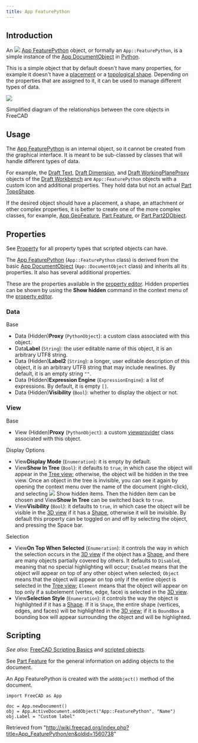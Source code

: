 ```yaml
---
title: App FeaturePython
---
```


## Introduction

An ![](/images/Feature.svg) [App FeaturePython](/App_FeaturePython "App FeaturePython") object, or formally an `App::FeaturePython`, is a simple instance of the [App DocumentObject](/App_DocumentObject "App DocumentObject") in [Python](/Python "Python").

This is a simple object that by default doesn't have many properties, for example it doesn't have a [placement](/Placement "Placement") or a [topological shape](/Part_TopoShape "Part TopoShape"). Depending on the properties that are assigned to it, it can be used to manage different types of data.

![](/images/FreeCAD_core_objects.svg)

Simplified diagram of the relationships between the core objects in FreeCAD

## Usage

The [App FeaturePython](/App_FeaturePython "App FeaturePython") is an internal object, so it cannot be created from the graphical interface. It is meant to be sub-classed by classes that will handle different types of data.

For example, the [Draft Text](/Draft_Text "Draft Text"), [Draft Dimension](/Draft_Dimension "Draft Dimension"), and [Draft WorkingPlaneProxy](/Draft_WorkingPlaneProxy "Draft WorkingPlaneProxy") objects of the [Draft Workbench](/Draft_Workbench "Draft Workbench") are `App::FeaturePython` objects with a custom icon and additional properties. They hold data but not an actual [Part TopoShape](/Part_TopoShape "Part TopoShape").

If the desired object should have a placement, a shape, an attachment or other complex properties, it is better to create one of the more complex classes, for example, [App GeoFeature](/App_GeoFeature "App GeoFeature"), [Part Feature](/Part_Feature "Part Feature"), or [Part Part2DObject](/Part_Part2DObject "Part Part2DObject").

## Properties

See [Property](/Property "Property") for all property types that scripted objects can have.

The [App FeaturePython](/App_FeaturePython "App FeaturePython") (`App::FeaturePython` class) is derived from the basic [App DocumentObject](/App_DocumentObject "App DocumentObject") (`App::DocumentObject` class) and inherits all its properties. It also has several additional properties.

These are the properties available in the [property editor](/Property_editor "Property editor"). Hidden properties can be shown by using the **Show hidden** command in the context menu of the [property editor](/Property_editor "Property editor").

### Data

Base

- Data (Hidden)**Proxy** (`PythonObject`): a custom class associated with this object.
- Data**Label** (`String`): the user editable name of this object, it is an arbitrary UTF8 string.
- Data (Hidden)**Label2** (`String`): a longer, user editable description of this object, it is an arbitrary UTF8 string that may include newlines. By default, it is an empty string `""`.
- Data (Hidden)**Expression Engine** (`ExpressionEngine`): a list of expressions. By default, it is empty `[]`.
- Data (Hidden)**Visibility** (`Bool`): whether to display the object or not.

### View

Base

- View (Hidden)**Proxy** (`PythonObject`): a custom [viewprovider](/Viewprovider "Viewprovider") class associated with this object.

Display Options

- View**Display Mode** (`Enumeration`): it is empty by default.
- View**Show In Tree** (`Bool`): it defaults to `true`, in which case the object will appear in the [Tree view](/Tree_view "Tree view"); otherwise, the object will be hidden in the tree view. Once an object in the tree is invisible, you can see it again by opening the context menu over the name of the document (right-click), and selecting ![](/images/CheckBoxTrue.svg) Show hidden items. Then the hidden item can be chosen and View**Show In Tree** can be switched back to `true`.
- View**Visibility** (`Bool`): it defaults to `true`, in which case the object will be visible in the [3D view](/3D_view "3D view") if it has a [Shape](/Part_TopoShape "Part TopoShape"), otherwise it will be invisible. By default this property can be toggled on and off by selecting the object, and pressing the Space bar.

Selection

- View**On Top When Selected** (`Enumeration`): it controls the way in which the selection occurs in the [3D view](/3D_view "3D view") if the object has a [Shape](/Part_TopoShape "Part TopoShape"), and there are many objects partially covered by others. It defaults to `Disabled`, meaning that no special highlighting will occur; `Enabled` means that the object will appear on top of any other object when selected; `Object` means that the object will appear on top only if the entire object is selected in the [Tree view](/Tree_view "Tree view"); `Element` means that the object will appear on top only if a subelement (vertex, edge, face) is selected in the [3D view](/3D_view "3D view").
- View**Selection Style** (`Enumeration`): it controls the way the object is highlighted if it has a [Shape](/Part_TopoShape "Part TopoShape"). If it is `Shape`, the entire shape (vertices, edges, and faces) will be highlighted in the [3D view](/3D_view "3D view"); if it is `BoundBox` a bounding box will appear surrounding the object and will be highlighted.

## Scripting

_See also:_ [FreeCAD Scripting Basics](/FreeCAD_Scripting_Basics "FreeCAD Scripting Basics") and [scripted objects](/Scripted_objects "Scripted objects").

See [Part Feature](/Part_Feature "Part Feature") for the general information on adding objects to the document.

An App FeaturePython is created with the `addObject()` method of the document.

```
import FreeCAD as App

doc = App.newDocument()
obj = App.ActiveDocument.addObject("App::FeaturePython", "Name")
obj.Label = "Custom label"

```

Retrieved from "<http://wiki.freecad.org/index.php?title=App_FeaturePython/en&oldid=1560738>"
